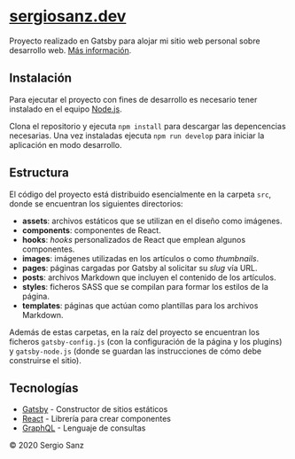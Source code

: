 # [sergiosanz.dev](https://sergiosanz.dev/)

Proyecto realizado en Gatsby para alojar mi sitio web personal sobre desarrollo web. [Más información](https://sergiosanz.dev/blog/nueva-web/).

## Instalación

Para ejecutar el proyecto con fines de desarrollo es necesario tener instalado en el equipo [Node.js](https://nodejs.org/).

Clona el repositorio y ejecuta `npm install` para descargar las depencencias necesarias. Una vez instaladas ejecuta `npm run develop` para iniciar la aplicación en modo desarrollo.

## Estructura

El código del proyecto está distribuido esencialmente en la carpeta `src`, donde se encuentran los siguientes directorios:

* **assets**: archivos estáticos que se utilizan en el diseño como imágenes.
* **components**: componentes de React.
* **hooks**: _hooks_ personalizados de React que emplean algunos componentes.
* **images**: imágenes utilizadas en los artículos o como _thumbnails_.
* **pages**: páginas cargadas por Gatsby al solicitar su _slug_ vía URL.
* **posts**: archivos Markdown que incluyen el contenido de los artículos.
* **styles**: ficheros SASS que se compilan para formar los estilos de la página.
* **templates**: páginas que actúan como plantillas para los archivos Markdown.

Además de estas carpetas, en la raíz del proyecto se encuentran los ficheros `gatsby-config.js` (con la configuración de la página y los plugins) y `gatsby-node.js` (donde se guardan las instrucciones de cómo debe construirse el sitio).

## Tecnologías

* [Gatsby](https://www.gatsbyjs.com/) - Constructor de sitios estáticos
* [React](https://reactjs.org/) - Librería para crear componentes
* [GraphQL](https://graphql.org/) - Lenguaje de consultas

© 2020 Sergio Sanz
